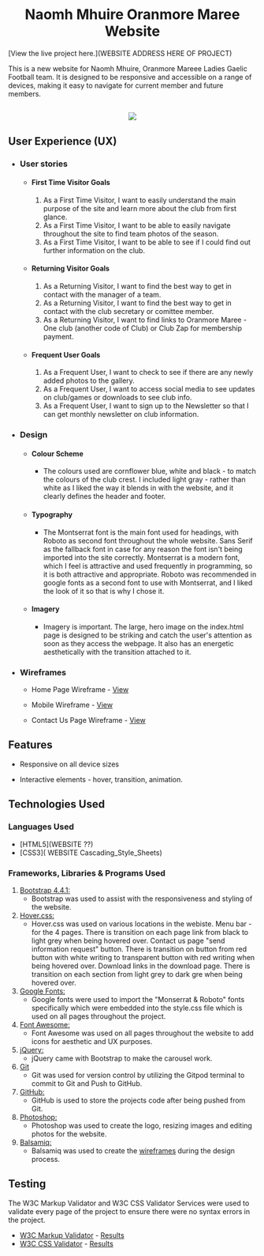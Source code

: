<h1 align="center">Naomh Mhuire Oranmore Maree Website</h1>

[View the live project here.](WEBSITE ADDRESS HERE OF PROJECT)

This is a new website for Naomh Mhuire, Oranmore Mareee Ladies Gaelic Football team. 
It is designed to be responsive and accessible on a range of devices, making it easy to navigate 
for current member and future members.

<h2 align="center"><img src="NMCrest.jpg"></h2>

## User Experience (UX)

-   ### User stories

    -   #### First Time Visitor Goals

        1. As a First Time Visitor, I want to easily understand the main purpose of the site and learn more about the club from first glance.
        2. As a First Time Visitor, I want to be able to easily navigate throughout the site to find team photos of the season.
        3. As a First Time Visitor, I want to be able to see if I could find out further information on the club.

    -   #### Returning Visitor Goals

        1. As a Returning Visitor, I want to find the best way to get in contact with the manager of a team.
        2. As a Returning Visitor, I want to find the best way to get in contact with the club secretary or comittee member.
        3. As a Returning Visitor, I want to find links to Oranmore Maree - One club (another code of Club) or Club Zap for membership payment.

    -   #### Frequent User Goals
        1. As a Frequent User, I want to check to see if there are any newly added photos to the gallery.
        2. As a Frequent User, I want to access social media to see updates on club/games or downloads to see club info.
        3. As a Frequent User, I want to sign up to the Newsletter so that I can get monthly newsletter on club information.

-   ### Design
    -   #### Colour Scheme
        -   The colours used are cornflower blue, white and black - to match the colours of the club crest. I included light gray - rather than white as I liked
            the way it blends in with the website, and it clearly defines the header and footer.
    -   #### Typography
        -   The Montserrat font is the main font used for headings, with Roboto as second font throughout the whole website. Sans Serif as the fallback font in case for any reason the font isn't being imported into the site correctly. 
            Montserrat is a modern font, which I feel is attractive and used frequently in programming, so it is both attractive and appropriate. Roboto was recommended in google fonts as a second font to use with Montserrat, and I 
            liked the look of it so that is why I chose it.
    -   #### Imagery
        -   Imagery is important. The large, hero image on the index.html page is designed to be striking and catch the user's attention as soon as they access the webpage.
             It also has an energetic aesthetically with the transition attached to it.

*   ### Wireframes

    -   Home Page Wireframe - [View](https://github.com/)

    -   Mobile Wireframe - [View](https://github.com/)

    -   Contact Us Page Wireframe - [View](https://github.com/)

## Features

-   Responsive on all device sizes

-   Interactive elements - hover, transition, animation.

## Technologies Used

### Languages Used

-   [HTML5](WEBSITE ??)
-   [CSS3]( WEBSITE Cascading_Style_Sheets)

### Frameworks, Libraries & Programs Used

1. [Bootstrap 4.4.1:](https://getbootstrap.com/docs/4.4/getting-started/introduction/)
    - Bootstrap was used to assist with the responsiveness and styling of the website. 
1. [Hover.css:](https://ianlunn.github.io/Hover/)
    - Hover.css was used on various locations in the webiste. 
      Menu bar - for the 4 pages. There is transition on each page link from black to light grey when being hovered over.
      Contact us page "send information request" button. There is transition on button from red button with white writing to transparent button with red writing when being hovered over.
      Download links in the download page. There is transition on each section from light grey to dark gre when being hovered over.
1. [Google Fonts:](https://fonts.google.com/)
    - Google fonts were used to import the "Monserrat & Roboto" fonts specifically which were embedded into the style.css file 
    which is used on all pages throughout the project.
1. [Font Awesome:](https://fontawesome.com/)
    - Font Awesome was used on all pages throughout the website to add icons for aesthetic and UX purposes.
1. [jQuery:](https://jquery.com/)
    - jQuery came with Bootstrap to make the carousel work.
1. [Git](https://git-scm.com/)
    - Git was used for version control by utilizing the Gitpod terminal to commit to Git and Push to GitHub.
1. [GitHub:](https://github.com/)
    - GitHub is used to store the projects code after being pushed from Git.
1. [Photoshop:](https://www.adobe.com/ie/products/photoshop.html)
    - Photoshop was used to create the logo, resizing images and editing photos for the website.
1. [Balsamiq:](https://balsamiq.com/)
    - Balsamiq was used to create the [wireframes](https://github.com/) during the design process.

## Testing

The W3C Markup Validator and W3C CSS Validator Services were used to validate every page of the project to ensure there were no syntax errors in the project.

-   [W3C Markup Validator](https://jigsaw.w3.org/css-validator/#validate_by_input) - [Results](https://github.com/)
-   [W3C CSS Validator](https://jigsaw.w3.org/css-validator/#validate_by_input) - [Results](https://github.com/)

